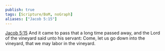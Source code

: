 ```yaml
---
publish: true
tags: [Scripture/BoM, noGraph]
aliases: ["Jacob 5:15"]
---
```

[Jacob 5:15](https://churchofjesuschrist.org/study/scriptures/bofm/jacob/5?lang=eng&id=p15#p15) And it came to pass that a long time passed away, and the Lord of the vineyard said unto his servant: Come, let us go down into the vineyard, that we may labor in the vineyard.
